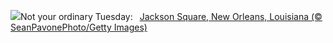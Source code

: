 ![](https://www.bing.com/th?id=OHR.MardiGrasJackson_EN-US3277683692_UHD.jpg&w=1000)Not your ordinary Tuesday:&nbsp;&ensp;[Jackson Square, New Orleans, Louisiana (© SeanPavonePhoto/Getty Images)](https://www.bing.com/th?id=OHR.MardiGrasJackson_EN-US3277683692_UHD.jpg)
<br><br/>
